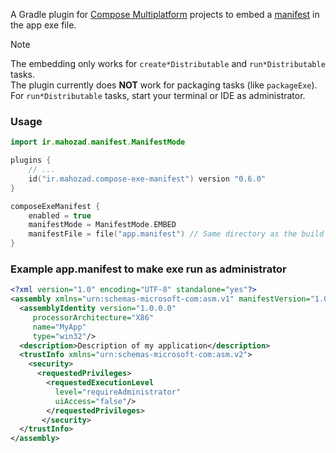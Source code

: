 A Gradle plugin for [Compose Multiplatform][1] projects to embed a [manifest][2] in the app exe file.

> [!NOTE]
> The embedding only works for `create*Distributable` and `run*Distributable` tasks.  
> The plugin currently does **NOT** work for packaging tasks (like `packageExe`).  
> For `run*Distributable` tasks, start your terminal or IDE as administrator.

### Usage

```kotlin
import ir.mahozad.manifest.ManifestMode

plugins {
    // ...
    id("ir.mahozad.compose-exe-manifest") version "0.6.0"
}

composeExeManifest {
    enabled = true
    manifestMode = ManifestMode.EMBED
    manifestFile = file("app.manifest") // Same directory as the build file
}
```

### Example app.manifest to make exe run as administrator

```xml
<?xml version="1.0" encoding="UTF-8" standalone="yes"?>
<assembly xmlns="urn:schemas-microsoft-com:asm.v1" manifestVersion="1.0"> 
  <assemblyIdentity version="1.0.0.0"
     processorArchitecture="X86"
     name="MyApp"
     type="win32"/> 
  <description>Description of my application</description>
  <trustInfo xmlns="urn:schemas-microsoft-com:asm.v2">
    <security>
      <requestedPrivileges>
        <requestedExecutionLevel
          level="requireAdministrator"
          uiAccess="false"/>
        </requestedPrivileges>
       </security>
  </trustInfo>
</assembly>
```

[1]: https://github.com/jetbrains/compose-multiplatform
[2]: https://learn.microsoft.com/en-us/windows/win32/sbscs/application-manifests
